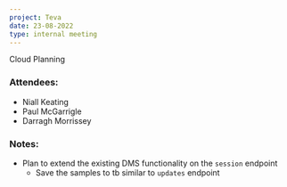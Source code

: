 ```yaml
---
project: Teva
date: 23-08-2022
type: internal meeting
---
```



Cloud Planning

### Attendees:
- Niall Keating
- Paul McGarrigle
- Darragh Morrissey


### Notes:
- Plan to extend the existing DMS functionality on the `session` endpoint
	- Save the samples to tb similar to `updates` endpoint